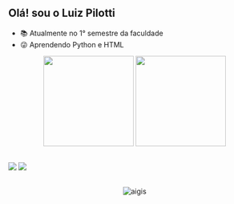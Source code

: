 ## Olá! sou o Luiz Pilotti



- 📚 Atualmente no 1° semestre da faculdade
- 😜 Aprendendo Python e HTML

<div align="center">
  <img height="180cm" src="https://github-readme-stats.vercel.app/api?username=LuizPilotti&show_icons=true&theme=chartreuse-dark"/>
  <img height="180cm" src="https://github-readme-stats.vercel.app/api/top-langs/?username=LuizPilotti&layout=compact&langs_count=16&theme=chartreuse-dark"/>
</div>

##

<a href="https://www.instagram.com/_pilotti_/" target="_blank"><img src="https://img.shields.io/badge/-Instagram-%23E4405F?style=for-the-badge&logo=instagram&logoColor=white" target="_blank"></a>
<a href="https://www.linkedin.com/in/luiz-fernando-pilotti-verissimo-12793a2b2/" target="_blank"><img src="https://img.shields.io/badge/LinkedIn-0077B5?style=for-the-badge&logo=linkedin&logoColor=white" target="_blank"></a>

##

<div align="center">
  <img alaing=center alt="aigis" src="https://i.pinimg.com/originals/d9/9c/8c/d99c8cdceb5d52d55268f82cc5bcc728.gif" />
</div>
